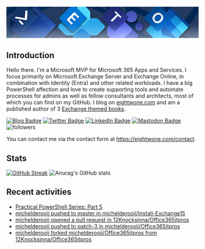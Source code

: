 ![Banner](assets/Metro_v6_Banner_GitHub.jpg)

## Introduction
Hello there. I'm a Microsoft MVP for Microsoft 365 Apps and Services. I focus primarily on Microsoft Exchange Server and Exchange Online, 
in combination with Identity (Entra) and other related workloads. I have a big PowerShell affection and love to create supporting tools
and automate processes for admins as well as fellow consultants and architects, most of which you can find on my GitHub.
I blog on <a href="https://eightwone.com">eightwone.com</a> and am a published author of 3 <a href="https://link.springer.com/book/10.1007/978-1-4842-9591-5">Exchange themed books</a>.

<a href="https://eightwone.com"><img src="https://img.shields.io/badge/-Blog-blue?style=for-the-badge&logo=wordpress&logoColor=white" alt="Blog Badge"/></a>
<a href="https://twitter.com/mderooij"><img src="https://img.shields.io/badge/Twitter-blue?style=for-the-badge&logo=twitter&logoColor=white" alt="Twitter Badge"/></a>
<a href="https://nl.linkedin.com/in/michelderooij"><img src="https://img.shields.io/badge/LinkedIn-blue?style=for-the-badge&logo=linkedin&logoColor=white" alt="LinkedIn Badge"/></a>
<a rel="me" href="https://mastodon.cloud/@mderooij"><img src="https://img.shields.io/badge/-Mastodon-blueviolet?style=for-the-badge&logo=mastodon&logoColor=white" alt="Mastodon Badge"/></a>
<img alt="followers" title="Follow me on Github" src="https://img.shields.io/github/followers/michelderooij?color=236ad3&style=for-the-badge&logo=github&label=Follow"/>

You can contact me via the contact form at https://eightwone.com/contact.

## Stats
[![GitHub Streak](https://github-readme-streak-stats.herokuapp.com?user=michelderooij&theme=github-dark-dimmed)](https://git.io/streak-stats)
![Anurag's GitHub stats](https://github-readme-stats.vercel.app/api?username=anuraghazra&show_icons=true&theme=transparent)

## Recent activities
<!-- LATESTACTIVITY:START -->
- [Practical PowerShell Series: Part 5](https://eightwone.com/2024/07/03/practical-powershell-series-part-5/)
- [michelderooij pushed to master in michelderooij/Install-Exchange15](https://github.com/michelderooij/Install-Exchange15/compare/ca5a25fc04...157db310d2)
- [michelderooij opened a pull request in 12Knocksinna/Office365itpros](https://github.com/12Knocksinna/Office365itpros/pull/112)
- [michelderooij pushed to patch-3 in michelderooij/Office365itpros](https://github.com/michelderooij/Office365itpros/compare/51409e59cc...f70fd5b3c0)
- [michelderooij forked michelderooij/Office365itpros from 12Knocksinna/Office365itpros](https://github.com/michelderooij/Office365itpros)
<!-- LATESTACTIVITY:END -->
